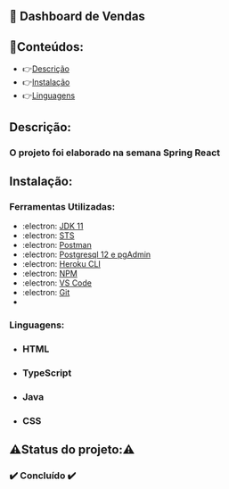 ## :blue_book:  Dashboard de Vendas
## 🏁Conteúdos: 
  * 👉[Descrição](#Descrição)
  * 👉[Instalação](#Instalação)
  * 👉[Linguagens](#Linguagens)

## Descrição: 
### O projeto foi elaborado na semana Spring React 
## Instalação: 
### Ferramentas Utilizadas:
  * :electron: <a href="https://www.oracle.com/br/java/technologies/javase/jdk11-archive-downloads.html">JDK 11</a>
  * :electron: <a href="https://spring.io/tools">STS</a>
  * :electron: <a href="https://www.postman.com/downloads/">Postman</a>
  * :electron: <a href="https://www.postgresql.org/download/">Postgresql 12 e pgAdmin</a>
  * :electron: <a href="https://devcenter.heroku.com/articles/heroku-cli">Heroku CLI</a>
  * :electron: <a href="https://winscp.net/eng/download.php">NPM</a>
  * :electron: <a href="https://code.visualstudio.com/download">VS Code</a>
  * :electron: <a href="https://git-scm.com/downloads">Git</a>
  * 
### Linguagens:
* ### HTML
* ### TypeScript
* ### Java
* ### CSS
## ⚠️Status do projeto:⚠️
### ✔️ Concluído ✔️
